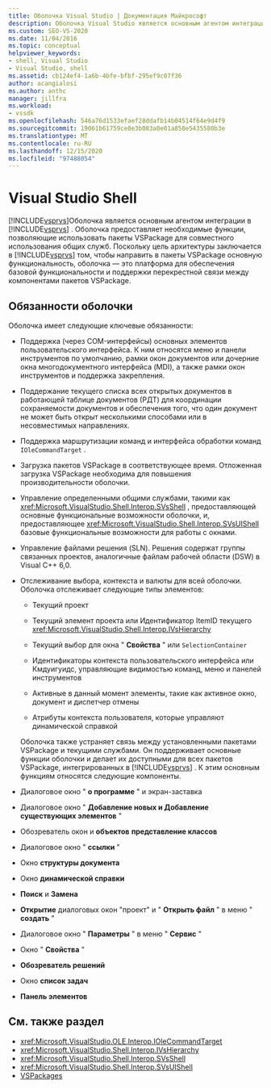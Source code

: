 ```yaml
---
title: Оболочка Visual Studio | Документация Майкрософт
description: Оболочка Visual Studio является основным агентом интеграции в Visual Studio и предоставляет базовые функциональные возможности и поддерживает перекрестную связь между пакетами VSPackage.
ms.custom: SEO-VS-2020
ms.date: 11/04/2016
ms.topic: conceptual
helpviewer_keywords:
- shell, Visual Studio
- Visual Studio, shell
ms.assetid: cb124ef4-1a6b-4bfe-bfbf-295ef9c07f36
author: acangialosi
ms.author: anthc
manager: jillfra
ms.workload:
- vssdk
ms.openlocfilehash: 546a76d1533efaef28ddafb14b04514f64e9d4f9
ms.sourcegitcommit: 19061b61759ce8e3b083a0e01a858e5435580b3e
ms.translationtype: MT
ms.contentlocale: ru-RU
ms.lasthandoff: 12/15/2020
ms.locfileid: "97488054"
---
```

# <a name="visual-studio-shell"></a>Visual Studio Shell
[!INCLUDE[vsprvs](../../code-quality/includes/vsprvs_md.md)]Оболочка является основным агентом интеграции в [!INCLUDE[vsprvs](../../code-quality/includes/vsprvs_md.md)] . Оболочка предоставляет необходимые функции, позволяющие использовать пакеты VSPackage для совместного использования общих служб. Поскольку цель архитектуры заключается в [!INCLUDE[vsprvs](../../code-quality/includes/vsprvs_md.md)] том, чтобы направить в пакеты VSPackage основную функциональность, оболочка — это платформа для обеспечения базовой функциональности и поддержки перекрестной связи между компонентами пакетов VSPackage.

## <a name="shell-responsibilities"></a>Обязанности оболочки
 Оболочка имеет следующие ключевые обязанности:

- Поддержка (через COM-интерфейсы) основных элементов пользовательского интерфейса. К ним относятся меню и панели инструментов по умолчанию, рамки окон документов или дочерние окна многодокументного интерфейса (MDI), а также рамки окон инструментов и поддержка закрепления.

- Поддержание текущего списка всех открытых документов в работающей таблице документов (РДТ) для координации сохраняемости документов и обеспечения того, что один документ не может быть открыт несколькими способами или в несовместимых направлениях.

- Поддержка маршрутизации команд и интерфейса обработки команд `IOleCommandTarget` .

- Загрузка пакетов VSPackage в соответствующее время. Отложенная загрузка VSPackage необходима для повышения производительности оболочки.

- Управление определенными общими службами, такими как <xref:Microsoft.VisualStudio.Shell.Interop.SVsShell> , предоставляющей основные функциональные возможности оболочки, и, предоставляющее <xref:Microsoft.VisualStudio.Shell.Interop.SVsUIShell> базовые функциональные возможности для работы с окнами.

- Управление файлами решения (SLN). Решения содержат группы связанных проектов, аналогичные файлам рабочей области (DSW) в Visual C++ 6,0.

- Отслеживание выбора, контекста и валюты для всей оболочки. Оболочка отслеживает следующие типы элементов:

  - Текущий проект

  - Текущий элемент проекта или Идентификатор ItemID текущего <xref:Microsoft.VisualStudio.Shell.Interop.IVsHierarchy>

  - Текущий выбор для окна " **Свойства** " или `SelectionContainer`

  - Идентификаторы контекста пользовательского интерфейса или Кмдуигуидс, управляющие видимостью команд, меню и панелей инструментов

  - Активные в данный момент элементы, такие как активное окно, документ и диспетчер отмены

  - Атрибуты контекста пользователя, которые управляют динамической справкой

  Оболочка также устраняет связь между установленными пакетами VSPackage и текущими службами. Он поддерживает основные функции оболочки и делает их доступными для всех пакетов VSPackage, интегрированных в [!INCLUDE[vsprvs](../../code-quality/includes/vsprvs_md.md)] . К этим основным функциям относятся следующие компоненты.

- Диалоговое окно " **о программе** " и экран-заставка

- Диалоговое окно " **Добавление новых и Добавление существующих элементов** "

- Обозреватель окон и **объектов** **представление классов**

- Диалоговое окно " **ссылки** "

- Окно **структуры документа**

- Окно **динамической справки**

- **Поиск** и **Замена**

- **Открытие** диалоговых окон "проект" и " **Открыть файл** " в меню " **создать** "

- Диалоговое окно " **Параметры** " в меню " **Сервис** "

- Окно " **Свойства** "

- **Обозреватель решений**

- Окно **список задач**

- **Панель элементов**

## <a name="see-also"></a>См. также раздел
- <xref:Microsoft.VisualStudio.OLE.Interop.IOleCommandTarget>
- <xref:Microsoft.VisualStudio.Shell.Interop.IVsHierarchy>
- <xref:Microsoft.VisualStudio.Shell.Interop.SVsShell>
- <xref:Microsoft.VisualStudio.Shell.Interop.SVsUIShell>
- [VSPackages](../../extensibility/internals/vspackages.md)
